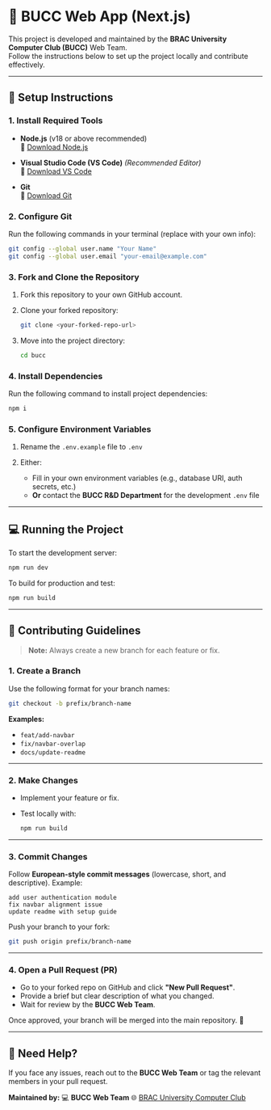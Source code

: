 # 🚀 BUCC Web App (Next.js)

This project is developed and maintained by the **BRAC University Computer Club (BUCC)** Web Team.  
Follow the instructions below to set up the project locally and contribute effectively.

---

## 🧩 Setup Instructions

### 1. Install Required Tools

- **Node.js** (v18 or above recommended)  
  🔗 [Download Node.js](https://nodejs.org/en/download)

- **Visual Studio Code (VS Code)** *(Recommended Editor)*  
  🔗 [Download VS Code](https://code.visualstudio.com/)

- **Git**  
  🔗 [Download Git](https://git-scm.com/downloads)

### 2. Configure Git

Run the following commands in your terminal (replace with your own info):
```bash
git config --global user.name "Your Name"
git config --global user.email "your-email@example.com"
````

### 3. Fork and Clone the Repository

1. Fork this repository to your own GitHub account.
2. Clone your forked repository:

   ```bash
   git clone <your-forked-repo-url>
   ```
3. Move into the project directory:

   ```bash
   cd bucc
   ```

### 4. Install Dependencies

Run the following command to install project dependencies:

```bash
npm i
```

### 5. Configure Environment Variables

1. Rename the `.env.example` file to `.env`
2. Either:

   * Fill in your own environment variables (e.g., database URI, auth secrets, etc.)
   * **Or** contact the **BUCC R&D Department** for the development `.env` file

---

## 💻 Running the Project

To start the development server:

```bash
npm run dev
```

To build for production and test:

```bash
npm run build
```

---

## 🤝 Contributing Guidelines

> **Note:** Always create a new branch for each feature or fix.

### 1. Create a Branch

Use the following format for your branch names:

```bash
git checkout -b prefix/branch-name
```

**Examples:**

* `feat/add-navbar`
* `fix/navbar-overlap`
* `docs/update-readme`

---

### 2. Make Changes

* Implement your feature or fix.
* Test locally with:

  ```bash
  npm run build
  ```

---

### 3. Commit Changes

Follow **European-style commit messages** (lowercase, short, and descriptive).
Example:

```
add user authentication module
fix navbar alignment issue
update readme with setup guide
```

Push your branch to your fork:

```bash
git push origin prefix/branch-name
```

---

### 4. Open a Pull Request (PR)

* Go to your forked repo on GitHub and click **"New Pull Request"**.
* Provide a brief but clear description of what you changed.
* Wait for review by the **BUCC Web Team**.

Once approved, your branch will be merged into the main repository. 🎉

---

## 🧠 Need Help?

If you face any issues, reach out to the **BUCC Web Team** or tag the relevant members in your pull request.



**Maintained by:**
💻 **BUCC Web Team**
🌐 [BRAC University Computer Club](https://www.bracucc.org)





